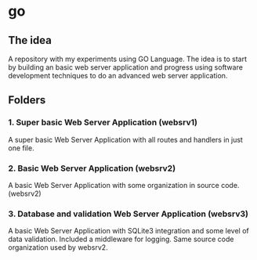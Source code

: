 # go

## The idea

A repository with my experiments using GO Language. The idea is to start by building an basic web server application and progress using software development techniques to do an advanced web server
application.

## Folders

### 1. Super basic Web Server Application (websrv1)

A super basic Web Server Application with all routes and handlers in just one file.

### 2. Basic Web Server Application (websrv2)

A basic Web Server Application with some organization in source code. (websrv2)

### 3. Database and validation Web Server Application (websrv3)

A basic Web Server Application with SQLite3 integration and some level of data validation. Included 
a middleware for logging. Same source code organization used by websrv2. 
